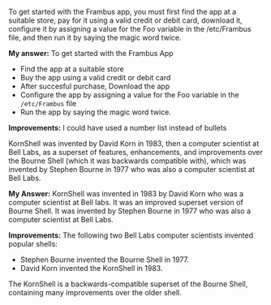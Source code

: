 To get started with the Frambus app, you must first find the app at a suitable store, pay for it using a valid credit or debit card, download it, configure it by assigning a value for the Foo variable in the /etc/Frambus file, and then run it by saying the magic word twice.

**My answer:**
To get started with the Frambus App
- Find the app at a suitable store
- Buy the app using a valid credit or debit card
- After succesful purchase, Download the app
- Configure the app by assigning a value for the Foo variable in the `/etc/Frambus` file
- Run the app by saying the magic word twice.

**Improvements:** I could have used a number list instead of bullets


KornShell was invented by David Korn in 1983, then a computer scientist at Bell Labs, as a superset of features, enhancements, and improvements over the Bourne Shell (which it was backwards compatible with), which was invented by Stephen Bourne in 1977 who was also a computer scientist at Bell Labs.

**My Answer:** 
KornShell was invented in 1983 by David Korn who was a computer scientist at Bell labs. It was an improved superset version of Bourne Shell. It was invented by Stephen Bourne in 1977 who was also a computer scientist at Bell Labs.

 
**Improvements:**
The following two Bell Labs computer scientists invented popular shells:
-   Stephen Bourne invented the Bourne Shell in 1977.
-   David Korn invented the KornShell in 1983.

The KornShell is a backwards-compatible superset of the Bourne Shell, containing many improvements over the older shell.

